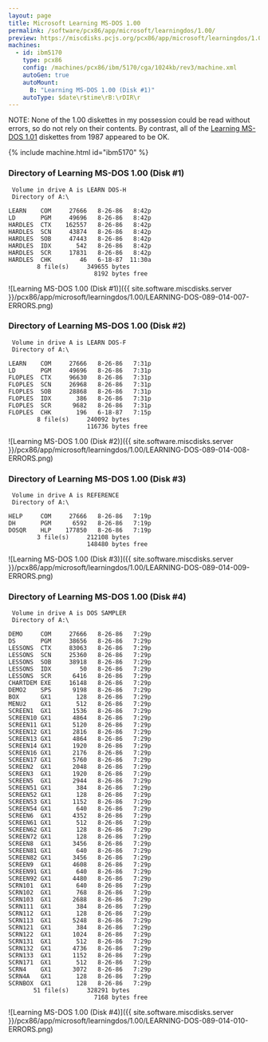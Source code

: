 ```yaml
---
layout: page
title: Microsoft Learning MS-DOS 1.00
permalink: /software/pcx86/app/microsoft/learningdos/1.00/
preview: https://miscdisks.pcjs.org/pcx86/app/microsoft/learningdos/1.00/LEARNING-DOS-089-014-007-ERRORS.png
machines:
  - id: ibm5170
    type: pcx86
    config: /machines/pcx86/ibm/5170/cga/1024kb/rev3/machine.xml
    autoGen: true
    autoMount:
      B: "Learning MS-DOS 1.00 (Disk #1)"
    autoType: $date\r$time\rB:\rDIR\r
---
```


NOTE: None of the 1.00 diskettes in my possession could be read without errors, so do not rely on their contents.  By contrast, all of the [Learning MS-DOS 1.01](../1.01/) diskettes from 1987 appeared to be OK.

{% include machine.html id="ibm5170" %}

### Directory of Learning MS-DOS 1.00 (Disk #1)

     Volume in drive A is LEARN DOS-H
     Directory of A:\

    LEARN    COM     27666   8-26-86   8:42p
    LD       PGM     49696   8-26-86   8:42p
    HARDLES  CTX    162557   8-26-86   8:42p
    HARDLES  SCN     43874   8-26-86   8:42p
    HARDLES  SOB     47443   8-26-86   8:42p
    HARDLES  IDX       542   8-26-86   8:42p
    HARDLES  SCR     17831   8-26-86   8:42p
    HARDLES  CHK        46   6-18-87  11:30a
            8 file(s)     349655 bytes
                            8192 bytes free

![Learning MS-DOS 1.00 (Disk #1)]({{ site.software.miscdisks.server }}/pcx86/app/microsoft/learningdos/1.00/LEARNING-DOS-089-014-007-ERRORS.png)

### Directory of Learning MS-DOS 1.00 (Disk #2)

     Volume in drive A is LEARN DOS-F
     Directory of A:\

    LEARN    COM     27666   8-26-86   7:31p
    LD       PGM     49696   8-26-86   7:31p
    FLOPLES  CTX     96630   8-26-86   7:31p
    FLOPLES  SCN     26968   8-26-86   7:31p
    FLOPLES  SOB     28868   8-26-86   7:31p
    FLOPLES  IDX       386   8-26-86   7:31p
    FLOPLES  SCR      9682   8-26-86   7:31p
    FLOPLES  CHK       196   6-18-87   7:15p
            8 file(s)     240092 bytes
                          116736 bytes free

![Learning MS-DOS 1.00 (Disk #2)]({{ site.software.miscdisks.server }}/pcx86/app/microsoft/learningdos/1.00/LEARNING-DOS-089-014-008-ERRORS.png)

### Directory of Learning MS-DOS 1.00 (Disk #3)

     Volume in drive A is REFERENCE
     Directory of A:\

    HELP     COM     27666   8-26-86   7:19p
    DH       PGM      6592   8-26-86   7:19p
    DOSQR    HLP    177850   8-26-86   7:19p
            3 file(s)     212108 bytes
                          148480 bytes free

![Learning MS-DOS 1.00 (Disk #3)]({{ site.software.miscdisks.server }}/pcx86/app/microsoft/learningdos/1.00/LEARNING-DOS-089-014-009-ERRORS.png)

### Directory of Learning MS-DOS 1.00 (Disk #4)

     Volume in drive A is DOS SAMPLER
     Directory of A:\

    DEMO     COM     27666   8-26-86   7:29p
    DS       PGM     38656   8-26-86   7:29p
    LESSONS  CTX     83063   8-26-86   7:29p
    LESSONS  SCN     25360   8-26-86   7:29p
    LESSONS  SOB     38918   8-26-86   7:29p
    LESSONS  IDX        50   8-26-86   7:29p
    LESSONS  SCR      6416   8-26-86   7:29p
    CHARTDEM EXE     16148   8-26-86   7:29p
    DEMO2    SPS      9198   8-26-86   7:29p
    BOX      GX1       128   8-26-86   7:29p
    MENU2    GX1       512   8-26-86   7:29p
    SCREEN1  GX1      1536   8-26-86   7:29p
    SCREEN10 GX1      4864   8-26-86   7:29p
    SCREEN11 GX1      5120   8-26-86   7:29p
    SCREEN12 GX1      2816   8-26-86   7:29p
    SCREEN13 GX1      4864   8-26-86   7:29p
    SCREEN14 GX1      1920   8-26-86   7:29p
    SCREEN16 GX1      2176   8-26-86   7:29p
    SCREEN17 GX1      5760   8-26-86   7:29p
    SCREEN2  GX1      2048   8-26-86   7:29p
    SCREEN3  GX1      1920   8-26-86   7:29p
    SCREEN5  GX1      2944   8-26-86   7:29p
    SCREEN51 GX1       384   8-26-86   7:29p
    SCREEN52 GX1       128   8-26-86   7:29p
    SCREEN53 GX1      1152   8-26-86   7:29p
    SCREEN54 GX1       640   8-26-86   7:29p
    SCREEN6  GX1      4352   8-26-86   7:29p
    SCREEN61 GX1       512   8-26-86   7:29p
    SCREEN62 GX1       128   8-26-86   7:29p
    SCREEN72 GX1       128   8-26-86   7:29p
    SCREEN8  GX1      3456   8-26-86   7:29p
    SCREEN81 GX1       640   8-26-86   7:29p
    SCREEN82 GX1      3456   8-26-86   7:29p
    SCREEN9  GX1      4608   8-26-86   7:29p
    SCREEN91 GX1       640   8-26-86   7:29p
    SCREEN92 GX1      4480   8-26-86   7:29p
    SCRN101  GX1       640   8-26-86   7:29p
    SCRN102  GX1       768   8-26-86   7:29p
    SCRN103  GX1      2688   8-26-86   7:29p
    SCRN111  GX1       384   8-26-86   7:29p
    SCRN112  GX1       128   8-26-86   7:29p
    SCRN113  GX1      5248   8-26-86   7:29p
    SCRN121  GX1       384   8-26-86   7:29p
    SCRN122  GX1      1024   8-26-86   7:29p
    SCRN131  GX1       512   8-26-86   7:29p
    SCRN132  GX1      4736   8-26-86   7:29p
    SCRN133  GX1      1152   8-26-86   7:29p
    SCRN171  GX1       512   8-26-86   7:29p
    SCRN4    GX1      3072   8-26-86   7:29p
    SCRN4A   GX1       128   8-26-86   7:29p
    SCRNBOX  GX1       128   8-26-86   7:29p
           51 file(s)     328291 bytes
                            7168 bytes free

![Learning MS-DOS 1.00 (Disk #4)]({{ site.software.miscdisks.server }}/pcx86/app/microsoft/learningdos/1.00/LEARNING-DOS-089-014-010-ERRORS.png)
